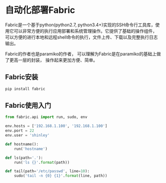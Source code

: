 # 自动化部署Fabric
Fabric是一个基于python(python2.7, python3.4+)实现的SSH命令行工具库，使用它可以非常方便的执行应用部署和系统管理操作。它提供了基础的操作组件， 可以方便的进行本地和远程shell命令的执行，文件上传、下载以及完整执行日志输出。 

Fabric的作者也是paramiko的作者， 可以理解为Fabric是在paramiko的基础上做了更高一层的封装， 操作起来更加方便、简单。

## Fabric安装
```Bash
pip install fabric
```

## Fabric使用入门

```python
from fabric.api import run, sudo, env

env.hosts = ['192.168.1.100', '192.168.1.100']
env.port = 22
env.user = 'shinley'

def hostname():
    run('hostname')

def ls(path='.'):
    run('ls {}'.format(path))

def tail(path='/etc/passwd', line=10):
    sudo('tail -n {0} {1}'.format(line, path))
```